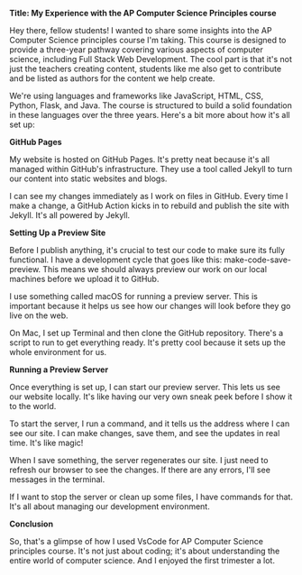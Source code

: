 **Title: My Experience with the AP Computer Science Principles course**

Hey there, fellow students! I wanted to share some insights into the AP Computer Science principles course I'm taking. This course is designed to provide a three-year pathway covering various aspects of computer science, including Full Stack Web Development. The cool part is that it's not just the teachers creating content, students like me also get to contribute and be listed as authors for the content we help create. 

We're using languages and frameworks like JavaScript, HTML, CSS, Python, Flask, and Java. The course is structured to build a solid foundation in these languages over the three years. Here's a bit more about how it's all set up:

**GitHub Pages**

My website is hosted on GitHub Pages. It's pretty neat because it's all managed within GitHub's infrastructure. They use a tool called Jekyll to turn our content into static websites and blogs. 

I can see my changes immediately as I work on files in GitHub. Every time I make a change, a GitHub Action kicks in to rebuild and publish the site with Jekyll. It's all powered by Jekyll.

**Setting Up a Preview Site**

Before I publish anything, it's crucial to test our code to make sure its fully functional. I have a development cycle that goes like this: make-code-save-preview. This means we should always preview our work on our local machines before we upload it to GitHub.

I use something called macOS for running a preview server. This is important because it helps us see how our changes will look before they go live on the web.

On Mac, I set up Terminal and then clone the GitHub repository. There's a script to run to get everything ready. It's pretty cool because it sets up the whole environment for us.

**Running a Preview Server**

Once everything is set up, I can start our preview server. This lets us see our website locally. It's like having our very own sneak peek before I show it to the world.

To start the server, I run a command, and it tells us the address where I can see our site. I can make changes, save them, and see the updates in real time. It's like magic!

When I save something, the server regenerates our site. I just need to refresh our browser to see the changes. If there are any errors, I'll see messages in the terminal.

If I want to stop the server or clean up some files, I have commands for that. It's all about managing our development environment.

**Conclusion**

So, that's a glimpse of how I used VsCode for AP Computer Science principles course. It's not just about coding; it's about understanding the entire world of computer science. And I enjoyed the first trimester a lot. 
